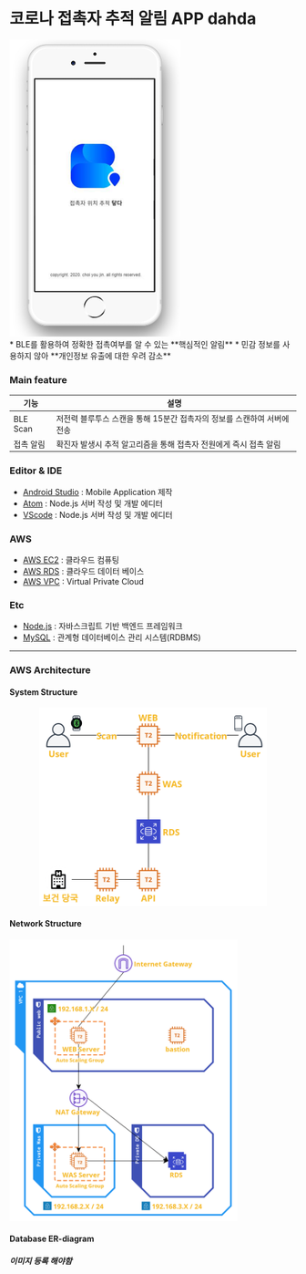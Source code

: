 # 코로나 접촉자 추적 알림 APP  dahda
<img src="./img/loding.png" width = 300>


<br>
* BLE를 활용하여 정확한 접촉여부를 알 수 있는 **핵심적인 알림**
* 민감 정보를 사용하지 않아 **개인정보 유출에 대한 우려 감소**


### Main feature
| 기능 | 설명 |
| ------ | ------ |
| BLE Scan | 저전력 블루투스 스캔을 통해 15분간 접촉자의 정보를 스캔하여 서버에 전송 |
| 접촉 알림 | 확진자 발생시 추적 알고리즘을 통해 접촉자 전원에게 즉시 접촉 알림 | 



### Editor & IDE
- [Android Studio](https://developer.android.com/studio/index.html) : Mobile Application 제작
- [Atom](https://atom.io) : Node.js 서버 작성 및 개발 에디터
- [VScode](https://https://code.visualstudio.com/) : Node.js 서버 작성 및 개발 에디터

### AWS
- [AWS EC2](https://aws.amazon.com/ko/ec2/) : 클라우드 컴퓨팅
- [AWS RDS](https://aws.amazon.com/ko/rds/) : 클라우드 데이터 베이스
- [AWS VPC](https://aws.amazon.com/ko/vpc/) : Virtual Private Cloud

### Etc
- [Node.js](https://nodejs.org/) : 자바스크립트 기반 백엔드 프레임워크
- [MySQL](https://www.mysql.com) : 관계형 데이터베이스 관리 시스템(RDBMS)

------
### AWS Architecture
#### System Structure
<center><img src="./img/system.png" width=400></center>

#### Network Structure
<img src="./img/network.png" width=400>

#### Database ER-diagram
##### 이미지 등록 해야함

